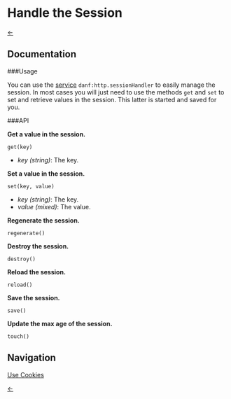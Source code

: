 Handle the Session
==================

[←](../index.md)

Documentation
-------------

###Usage

You can use the [service](../dependency-injection.md) `danf:http.sessionHandler` to easily manage the session. In most cases you will just need to use the methods `get` and `set` to set and retrieve values in the session. This latter is started and saved for you.

###API

**Get a value in the session.**

`get(key)`

* *key (string)*: The key.

**Set a value in the session.**

`set(key, value)`

* *key (string)*: The key.
* *value (mixed)*: The value.

**Regenerate the session.**

`regenerate()`

**Destroy the session.**

`destroy()`

**Reload the session.**

`reload()`

**Save the session.**

`save()`

**Update the max age of the session.**

`touch()`

Navigation
----------

[Use Cookies](cookies.md)

[←](../index.md)
